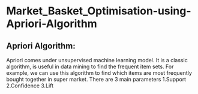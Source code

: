 # Market_Basket_Optimisation-using-Apriori-Algorithm
## Apriori Algorithm:
Apriori comes under unsupervised machine learning model. It is a classic algorithm, is useful in data mining to find the frequent item sets. For example, we can use this algorithm to find which items are most frequently bought together in super market.
There are 3 main parameters
1.Support
2.Confidence
3.Lift
